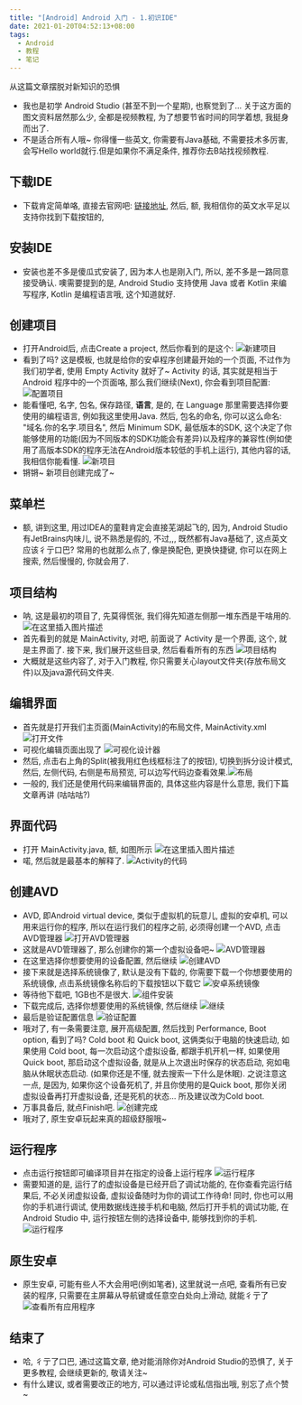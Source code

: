 ```yaml
---
title: "[Android] Android 入门 - 1.初识IDE"
date: 2021-01-20T04:52:13+08:00
tags:
  - Android
  - 教程
  - 笔记
---
```


从这篇文章摆脱对新知识的恐惧

<!--more-->

- 我也是初学 Android Studio (甚至不到一个星期), 也察觉到了... 关于这方面的图文资料居然那么少, 全都是视频教程, 为了想要节省时间的同学着想, 我挺身而出了.
- 不是适合所有人哦~ 你得懂一些英文, 你需要有Java基础, 不需要技术多厉害, 会写Hello world就行.但是如果你不满足条件, 推荐你去B站找视频教程.

## 下载IDE

- 下载肯定简单咯, 直接去官网吧: [链接地址](https://developer.android.google.cn/studio), 然后, 额, 我相信你的英文水平足以支持你找到下载按钮的, 

## 安装IDE

- 安装也差不多是傻瓜式安装了, 因为本人也是刚入门, 所以, 差不多是一路同意接受确认. 噢需要提到的是, Android Studio 支持使用 Java 或者 Kotlin 来编写程序, Kotlin 是编程语言哦, 这个知道就好.

## 创建项目

- 打开Android后, 点击Create a project, 然后你看到的是这个:
![新建项目](https://img-blog.csdnimg.cn/202101200242537.png)
- 看到了吗? 这是模板, 也就是给你的安卓程序创建最开始的一个页面, 不过作为我们初学者, 使用 Empty Activity 就好了~ Activity 的话, 其实就是相当于 Android 程序中的一个页面咯, 那么我们继续(Next), 你会看到项目配置:
![配置项目](https://img-blog.csdnimg.cn/20210120024550603.png)
- 能看懂吧, 名字, 包名, 保存路径, **语言**, 是的, 在 Language 那里需要选择你要使用的编程语言, 例如我这里使用Java. 然后, 包名的命名, 你可以这么命名: "域名.你的名字.项目名", 然后 Minimum SDK, 最低版本的SDK, 这个决定了你能够使用的功能(因为不同版本的SDK功能会有差异)以及程序的兼容性(例如使用了高版本SDK的程序无法在Android版本较低的手机上运行), 其他内容的话, 我相信你能看懂.
![新项目](https://img-blog.csdnimg.cn/20210120025320263.png)
- 锵锵~ 新项目创建完成了~

## 菜单栏

- 额, 讲到这里, 用过IDEA的童鞋肯定会直接芜湖起飞的, 因为, Android Studio有JetBrains内味儿, 说不熟悉是假的, 不过,,, 既然都有Java基础了, 这点英文应该彳亍口巴? 常用的也就那么点了, 像是换配色, 更换快捷键, 你可以在网上搜索, 然后慢慢的, 你就会用了.

## 项目结构

- 呐, 这是最初的项目了, 先莫得慌张, 我们得先知道左侧那一堆东西是干啥用的.
![在这里插入图片描述](https://img-blog.csdnimg.cn/20210120025602149.png)
- 首先看到的就是 MainActivity, 对吧, 前面说了 Activity 是一个界面, 这个, 就是主界面了. 接下来, 我们展开这些目录, 然后看看所有的东西
![项目结构](https://img-blog.csdnimg.cn/20210120030951809.png)
- 大概就是这些内容了, 对于入门教程, 你只需要关心layout文件夹(存放布局文件)以及java源代码文件夹.

## 编辑界面

- 首先就是打开我们主页面(MainActivity)的布局文件, MainActivity.xml
![打开文件](https://img-blog.csdnimg.cn/20210120031145459.png)
- 可视化编辑页面出现了
![可视化设计器](https://img-blog.csdnimg.cn/20210120031801701.png)
- 然后, 点击右上角的Split(被我用红色线框标注了的按钮), 切换到拆分设计模式, 然后, 左侧代码, 右侧是布局预览, 可以边写代码边查看效果.![布局](https://img-blog.csdnimg.cn/20210120032751745.png)
- 一般的, 我们还是使用代码来编辑界面的, 具体这些内容是什么意思, 我们下篇文章再讲 (咕咕咕?)

## 界面代码

- 打开 MainActivity.java, 额, 如图所示
![在这里插入图片描述](https://img-blog.csdnimg.cn/20210120033608524.png)
- 喏, 然后就是最基本的解释了. ![Activity的代码](https://img-blog.csdnimg.cn/20210120034206180.png)

## 创建AVD

- AVD, 即Android virtual device, 类似于虚拟机的玩意儿, 虚拟的安卓机, 可以用来运行你的程序, 所以在运行我们的程序之前, 必须得创建一个AVD, 点击AVD管理器
![打开AVD管理器](https://img-blog.csdnimg.cn/20210120040302878.png)
- 这就是AVD管理器了, 那么创建你的第一个虚拟设备吧~
![AVD管理器](https://img-blog.csdnimg.cn/20210120040412778.png)
- 在这里选择你想要使用的设备配置, 然后继续
![创建AVD](https://img-blog.csdnimg.cn/20210120041407170.png)
- 接下来就是选择系统镜像了, 默认是没有下载的, 你需要下载一个你想要使用的系统镜像, 点击系统镜像名称后的下载按钮以下载它 ![安卓系统镜像](https://img-blog.csdnimg.cn/20210120041643674.png)
- 等待他下载吧, 1GB也不是很大.
![组件安装](https://img-blog.csdnimg.cn/20210120041738934.png)
- 下载完成后, 选择你想要使用的系统镜像, 然后继续
![继续](https://img-blog.csdnimg.cn/20210120041947977.png)
- 最后是验证配置信息 ![验证配置](https://img-blog.csdnimg.cn/20210120042310230.png)
- 哦对了, 有一条需要注意,  展开高级配置, 然后找到 Performance, Boot option, 看到了吗? Cold boot 和 Quick boot, 这俩类似于电脑的快速启动, 如果使用 Cold boot, 每一次启动这个虚拟设备, 都跟手机开机一样, 如果使用Quick boot, 那启动这个虚拟设备, 就是从上次退出时保存的状态启动, 宛如电脑从休眠状态启动. (如果你还是不懂, 就去搜索一下什么是休眠). 之说注意这一点, 是因为, 如果你这个设备死机了, 并且你使用的是Quick boot, 那你关闭虚拟设备再打开虚拟设备, 还是死机的状态... 所及建议改为Cold boot.
- 万事具备后, 就点Finish吧.
![创建完成](https://img-blog.csdnimg.cn/20210120043315170.png)
- 哦对了, 原生安卓玩起来真的超级舒服哦~ 

## 运行程序

- 点击运行按钮即可编译项目并在指定的设备上运行程序
![运行程序](https://img-blog.csdnimg.cn/20210120043723490.png)
- 需要知道的是, 运行了的虚拟设备是已经开启了调试功能的, 在你查看完运行结果后, 不必关闭虚拟设备, 虚拟设备随时为你的调试工作待命! 同时, 你也可以用你的手机进行调试, 使用数据线连接手机和电脑, 然后打开手机的调试功能, 在 Android Studio 中, 运行按钮左侧的选择设备中, 能够找到你的手机.
![运行程序](https://img-blog.csdnimg.cn/20210120044806943.png)

## 原生安卓

- 原生安卓, 可能有些人不大会用吧(例如笔者), 这里就说一点吧, 查看所有已安装的程序, 只需要在主屏幕从导航键或任意空白处向上滑动, 就能彳亍了
![查看所有应用程序](https://img-blog.csdnimg.cn/2021012004442282.png)

## 结束了

- 哈, 彳亍了口巴, 通过这篇文章, 绝对能消除你对Android Studio的恐惧了, 关于更多教程, 会继续更新的, 敬请关注~
- 有什么建议, 或者需要改正的地方, 可以通过评论或私信指出哦, 别忘了点个赞~